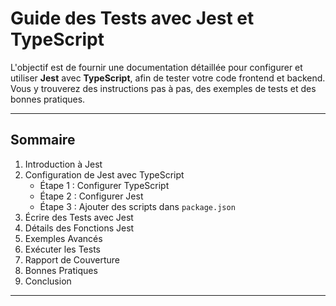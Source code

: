 # **Guide des Tests avec Jest et TypeScript**

L'objectif est de fournir une documentation détaillée pour configurer et utiliser **Jest** avec **TypeScript**, afin de tester votre code frontend et backend. Vous y trouverez des instructions pas à pas, des exemples de tests et des bonnes pratiques.

---

## **Sommaire**

1. Introduction à Jest  
2. Configuration de Jest avec TypeScript  
   - Étape 1 : Configurer TypeScript  
   - Étape 2 : Configurer Jest  
   - Étape 3 : Ajouter des scripts dans `package.json`  
3. Écrire des Tests avec Jest  
4. Détails des Fonctions Jest  
5. Exemples Avancés  
6. Exécuter les Tests  
7. Rapport de Couverture  
8. Bonnes Pratiques  
9. Conclusion  

--- 